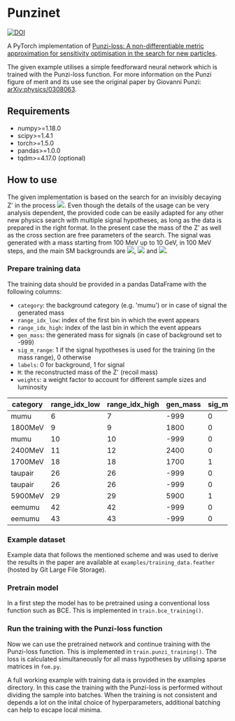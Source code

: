 # Punzinet

[![DOI](https://zenodo.org/badge/392275679.svg)](https://zenodo.org/badge/latestdoi/392275679)

A PyTorch implementation of [Punzi-loss: A non-differentiable metric approximation for sensitivity optimisation in the search for new
particles][1].

The given example utilises a simple feedforward neural network which is trained with the Punzi-loss function.
For more information on the Punzi figure of merit and its use see the original paper by Giovanni Punzi: [arXiv:physics/0308063][2].

## Requirements
*    numpy>=1.18.0
*    scipy>=1.4.1
*    torch>=1.5.0
*    pandas>=1.0.0
*    tqdm>=4.17.0 (optional)

## How to use

The given implementation is based on the search for an invisibly decaying Z' in the process <img src="https://render.githubusercontent.com/render/math?math=e^%2be^-\to\mu^%2b\mu^-Z\text{'}">.
Even though the details of the usage can be very analysis dependent, the provided code can be easily adapted for any other new physics search with multiple signal hypotheses, as long as the data is prepared in the right format.
In the present case the mass of the Z' as well as the cross section are free parameters of the search. The signal was generated with a mass starting from 100 MeV up to 10 GeV, in 100 MeV steps, and the main SM backgrounds are <img src="https://render.githubusercontent.com/render/math?math=e^%2be^-\to\mu^%2b\mu^-(\gamma)">, <img src="https://render.githubusercontent.com/render/math?math=e^%2be^-\to\tau^%2b\tau^-"> and <img src="https://render.githubusercontent.com/render/math?math=e^%2be^-\to e^%2be^-\mu^%2b\mu^-">.

### Prepare training data

The training data should be provided in a pandas DataFrame with the following columns:
* `category`:  the background category (e.g. 'mumu') or in case of signal the generated mass
* `range_idx_low`: index of the first bin in which the event appears
* `range_idx_high`: index of the last bin in which the event appears
* `gen_mass`: the generated mass for signals (in case of background set to -999)
* `sig_m_range`: 1 if the signal hypotheses is used for the training (in the mass range), 0 otherwise
* `labels`: 0 for background, 1 for signal
* `M`: the reconstructed mass of the Z' (recoil mass)
* `weights`: a weight factor to account for different sample sizes and luminosity


| category   |   range_idx_low |   range_idx_high |   gen_mass |   sig_m_range |   labels |       M |   weights |
|------------|-----------------|------------------|------------|---------------|----------|---------|-----------|
| mumu       |               6 |                7 |       -999 |             0 |        0 | 1.3465  | 0.111111  |
| 1800MeV    |               9 |                9 |       1800 |             0 |        1 | 1.89452 | 0.550186  |
| mumu       |              10 |               10 |       -999 |             0 |        0 | 2.10327 | 0.111111  |
| 2400MeV    |              11 |               12 |       2400 |             0 |        1 | 2.41797 | 0.550186  |
| 1700MeV    |              18 |               18 |       1700 |             1 |        1 | 3.64961 | 0.550186  |
| taupair    |              26 |               26 |       -999 |             0 |        0 | 5.25229 | 0.0166667 |
| taupair    |              26 |               26 |       -999 |             0 |        0 | 5.29312 | 0.0166667 |
| 5900MeV    |              29 |               29 |       5900 |             1 |        1 | 5.9116  | 0.550186  |
| eemumu     |              42 |               42 |       -999 |             0 |        0 | 8.49311 | 0.05      |
| eemumu     |              43 |               43 |       -999 |             0 |        0 | 8.70446 | 0.05      |


### Example dataset

Example data that follows the mentioned scheme and was used to derive the results in the paper are available at `examples/training_data.feather` (hosted by Git Large File Storage).


### Pretrain model

In a first step the model has to be pretrained using a conventional loss function such as BCE. This is implemented in `train.bce_training()`.

### Run the training with the Punzi-loss function

Now we can use the pretrained network and continue training with the Punzi-loss function. This is implemented in `train.punzi_training()`.
The loss is calculated simultaneously for all mass hypotheses by utilising sparse matrices in `fom.py`.

A full working example with training data is provided in the examples directory.
In this case the training with the Punzi-loss is performed without dividing the sample into batches.
When the training is not consistent and depends a lot on the inital choice of hyperparameters, additional batching can help to escape local minima.

[1]: https://doi.org/10.1140/epjc/s10052-022-10070-0
[2]: https://arxiv.org/abs/physics/0308063 "Sensitivity of searches for new signals and its optimization"
